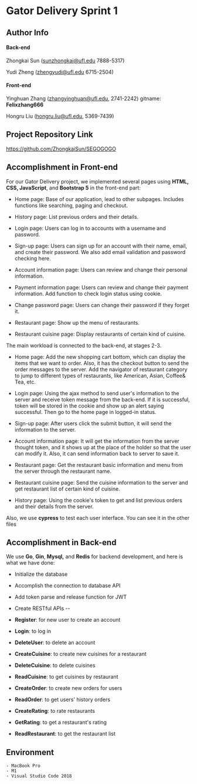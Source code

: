 # Gator Delivery Sprint 1



## Author Info

#### Back-end

Zhongkai Sun (sunzhongkai@ufl.edu 7888-5317)

Yudi Zheng (zhengyudi@ufl.edu 6715-2504)

#### Front-end

Yinghuan Zhang (zhangyinghuan@ufl.edu, 2741-2242) gitname: **Felixzhang666**

Hongru Liu (hongru.liu@ufl.edu, 5369-7439)



## Project Repository Link

https://github.com/ZhongkaiSun/SEGOGOGO



## Accomplishment in Front-end

For our Gator Delivery project, we implemented several pages using **HTML, CSS, JavaScript**, and **Bootstrap 5** in the front-end part:

- Home page: Base of our application, lead to other subpages. Includes functions like searching, paging and checkout. 

- History page: List previous orders and their details.

- Login page: Users can log in to accounts with a username and password.

- Sign-up page: Users can sign up for an account with their name, email, and create their password. We also add email validation and password checking here.

- Account information page: Users can review and change their personal information.

- Payment information page: Users can review and change their payment information. Add function to check login status using cookie.

- Change password page: Users can change their password if they forget it.

- Restaurant page: Show up the menu of restaurants.

- Restaurant cuisine page: Display restaurants of certain kind of cuisine.

  

The main workload is connected to the back-end, at stages 2-3.

-  Home page: Add the new shopping cart bottom, which can display the items that we want to order. Also, it has the checkout button to send the order messages to the server. Add the navigator of restaurant category to jump to different types of restaurants, like American, Asian, Coffee& Tea, etc.

- Login page: Using the ajax method to send user's information to the server and receive token message from the back-end. If it is successful, token will be stored in the cookie and show up an alert saying successful. Then go to the home page in logged-in status.

- Sign-up page: After users click the submit button, it will send the information to the server.

- Account information page: It will get the information from the server thought token, and it shows up at the place of the holder so that the user can modify it. Also, it can send information back to server to save it.

- Restaurant page: Get the restaurant basic information and menu from the server through the restaurant name.

- Restaurant cuisine page: Send the cuisine information to the server and get restaurant list of certain kind of cuisine.

- History page: Using the cookie's token to get and list previous orders and their details from the server.

  

Also, we use **cypress** to test each user interface. You can see it in the other files

##  Accomplishment in Back-end

We use **Go**, **Gin**, **Mysql,** and **Redis** for backend development, and here is what we have done:

- Initialize the database

- Accomplish the connection to database API

- Add token parse and release function for JWT

- Create RESTful APIs --

- **Register**: for new user to create an account

- **Login**: to log in 

- **DeleteUser**: to delete an account

- **CreateCuisine**: to create new cuisines for a restaurant

- **DeleteCuisine**: to delete cuisines

- **ReadCuisine**: to get cuisines by restaurant

- **CreateOrder**: to create new orders for users

- **ReadOrder**: to get users' history orders

- **CreateRating**: to rate restaurants

- **GetRating**: to get a restaurant's rating

- **ReadRestaurant**: to get the restaurant list



## Environment

```
- MacBook Pro
- M1
- Visual Studio Code 2018
```